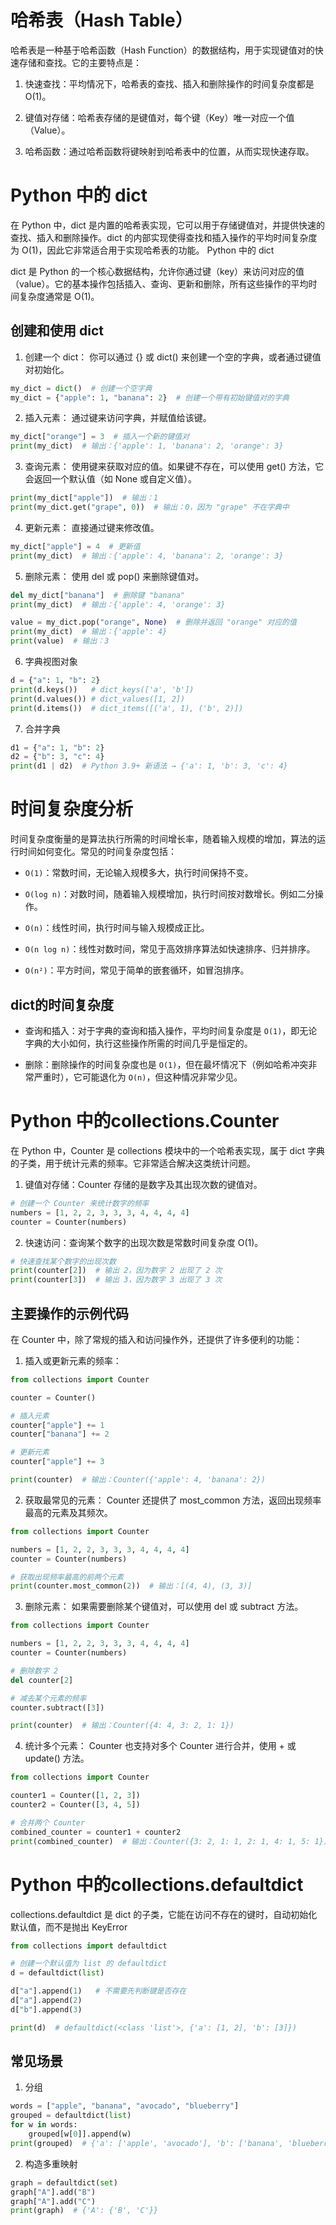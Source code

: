 # 哈希表（Hash Table）

哈希表是一种基于哈希函数（Hash Function）的数据结构，用于实现键值对的快速存储和查找。它的主要特点是：

1. 快速查找：平均情况下，哈希表的查找、插入和删除操作的时间复杂度都是 O(1)。

2. 键值对存储：哈希表存储的是键值对，每个键（Key）唯一对应一个值（Value）。

3. 哈希函数：通过哈希函数将键映射到哈希表中的位置，从而实现快速存取。


# Python 中的 dict
在 Python 中，dict 是内置的哈希表实现，它可以用于存储键值对，并提供快速的查找、插入和删除操作。dict 的内部实现使得查找和插入操作的平均时间复杂度为 O(1)，因此它非常适合用于实现哈希表的功能。
Python 中的 dict

dict 是 Python 的一个核心数据结构，允许你通过键（key）来访问对应的值（value）。它的基本操作包括插入、查询、更新和删除，所有这些操作的平均时间复杂度通常是 O(1)。
## 创建和使用 dict
1. 创建一个 dict： 你可以通过 {} 或 dict() 来创建一个空的字典，或者通过键值对初始化。
```python
my_dict = dict()  # 创建一个空字典
my_dict = {"apple": 1, "banana": 2}  # 创建一个带有初始键值对的字典
```
2. 插入元素： 通过键来访问字典，并赋值给该键。
```python
my_dict["orange"] = 3  # 插入一个新的键值对
print(my_dict)  # 输出：{'apple': 1, 'banana': 2, 'orange': 3}
```
3. 查询元素： 使用键来获取对应的值。如果键不存在，可以使用 get() 方法，它会返回一个默认值（如 None 或自定义值）。
```python
print(my_dict["apple"])  # 输出：1
print(my_dict.get("grape", 0))  # 输出：0，因为 "grape" 不在字典中
```
4. 更新元素： 直接通过键来修改值。
```python
my_dict["apple"] = 4  # 更新值
print(my_dict)  # 输出：{'apple': 4, 'banana': 2, 'orange': 3}
```
5. 删除元素： 使用 del 或 pop() 来删除键值对。
```python
del my_dict["banana"]  # 删除键 "banana"
print(my_dict)  # 输出：{'apple': 4, 'orange': 3}
```
```python
value = my_dict.pop("orange", None)  # 删除并返回 "orange" 对应的值
print(my_dict)  # 输出：{'apple': 4}
print(value)  # 输出：3
```
6. 字典视图对象
```python
d = {"a": 1, "b": 2}
print(d.keys())   # dict_keys(['a', 'b'])
print(d.values()) # dict_values([1, 2])
print(d.items())  # dict_items([('a', 1), ('b', 2)])
```
7. 合并字典
```python
d1 = {"a": 1, "b": 2}
d2 = {"b": 3, "c": 4}
print(d1 | d2)  # Python 3.9+ 新语法 → {'a': 1, 'b': 3, 'c': 4}
```


# 时间复杂度分析

时间复杂度衡量的是算法执行所需的时间增长率，随着输入规模的增加，算法的运行时间如何变化。常见的时间复杂度包括：

- `O(1)`：常数时间，无论输入规模多大，执行时间保持不变。

- `O(log n)`：对数时间，随着输入规模增加，执行时间按对数增长。例如二分操作。

- `O(n)`：线性时间，执行时间与输入规模成正比。

- `O(n log n)`：线性对数时间，常见于高效排序算法如快速排序、归并排序。

- `O(n²)`：平方时间，常见于简单的嵌套循环，如冒泡排序。

## dict的时间复杂度
- 查询和插入：对于字典的查询和插入操作，平均时间复杂度是 `O(1)`，即无论字典的大小如何，执行这些操作所需的时间几乎是恒定的。

- 删除：删除操作的时间复杂度也是 `O(1)`，但在最坏情况下（例如哈希冲突非常严重时），它可能退化为 `O(n)`，但这种情况非常少见。




# Python 中的collections.Counter

在 Python 中，Counter 是 collections 模块中的一个哈希表实现，属于 dict 字典的子类，用于统计元素的频率。它非常适合解决这类统计问题。
1. 键值对存储：Counter 存储的是数字及其出现次数的键值对。
```python
# 创建一个 Counter 来统计数字的频率
numbers = [1, 2, 2, 3, 3, 3, 4, 4, 4, 4]
counter = Counter(numbers)
```
2. 快速访问：查询某个数字的出现次数是常数时间复杂度 O(1)。
```python
# 快速查找某个数字的出现次数
print(counter[2])  # 输出 2，因为数字 2 出现了 2 次
print(counter[3])  # 输出 3，因为数字 3 出现了 3 次
```
## 主要操作的示例代码

在 Counter 中，除了常规的插入和访问操作外，还提供了许多便利的功能：
1. 插入或更新元素的频率：
```python
from collections import Counter

counter = Counter()

# 插入元素
counter["apple"] += 1
counter["banana"] += 2

# 更新元素
counter["apple"] += 3

print(counter)  # 输出：Counter({'apple': 4, 'banana': 2})
```
2. 获取最常见的元素：
Counter 还提供了 most_common 方法，返回出现频率最高的元素及其频次。
```python
from collections import Counter

numbers = [1, 2, 2, 3, 3, 3, 4, 4, 4, 4]
counter = Counter(numbers)

# 获取出现频率最高的前两个元素
print(counter.most_common(2))  # 输出：[(4, 4), (3, 3)]
```
3. 删除元素：
如果需要删除某个键值对，可以使用 del 或 subtract 方法。
```python
from collections import Counter

numbers = [1, 2, 2, 3, 3, 3, 4, 4, 4, 4]
counter = Counter(numbers)

# 删除数字 2
del counter[2]

# 减去某个元素的频率
counter.subtract([3])

print(counter)  # 输出：Counter({4: 4, 3: 2, 1: 1})
```
4. 统计多个元素：
Counter 也支持对多个 Counter 进行合并，使用 + 或 update() 方法。
```python
from collections import Counter

counter1 = Counter([1, 2, 3])
counter2 = Counter([3, 4, 5])

# 合并两个 Counter
combined_counter = counter1 + counter2
print(combined_counter)  # 输出：Counter({3: 2, 1: 1, 2: 1, 4: 1, 5: 1})
```


# Python 中的collections.defaultdict
collections.defaultdict 是 dict 的子类，它能在访问不存在的键时，自动初始化默认值，而不是抛出 KeyError
```python
from collections import defaultdict

# 创建一个默认值为 list 的 defaultdict
d = defaultdict(list)

d["a"].append(1)   # 不需要先判断键是否存在
d["a"].append(2)
d["b"].append(3)

print(d)  # defaultdict(<class 'list'>, {'a': [1, 2], 'b': [3]})
```
## 常见场景

1. 分组
```python
words = ["apple", "banana", "avocado", "blueberry"]
grouped = defaultdict(list)
for w in words:
    grouped[w[0]].append(w)
print(grouped)  # {'a': ['apple', 'avocado'], 'b': ['banana', 'blueberry']}
```
2. 构造多重映射
```python
graph = defaultdict(set)
graph["A"].add("B")
graph["A"].add("C")
print(graph)  # {'A': {'B', 'C'}}
```
